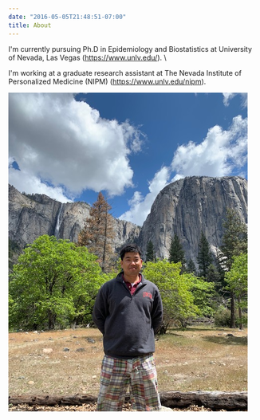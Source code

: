 ```yaml
---
date: "2016-05-05T21:48:51-07:00"
title: About
---
```


I'm currently pursuing Ph.D in Epidemiology and Biostatistics at University of Nevada, Las Vegas (https://www.unlv.edu/). \

I'm working at a graduate research assistant at The Nevada Institute of Personalized Medicine (NIPM) (https://www.unlv.edu/nipm).

![My Picture](/static/logo.png)
